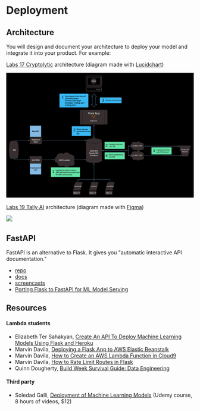 # Deployment

## Architecture 

You will design and document your architecture to deploy your model and integrate it into your product. For example:

[Labs 17 Cryptolytic](https://github.com/Lambda-School-Labs/cryptolytic-ds) architecture (diagram made with [Lucidchart](https://www.lucidchart.com/))

![](https://github.com/Cryptolytic-app/cryptolyticapp/blob/master/assets/cryptolytic-architecture.png?raw=true)

[Labs 19 Tally AI](https://github.com/Lambda-School-Labs/tally-ai-ds) architecture (diagram made with [Figma](https://www.figma.com/))

![](https://i.ibb.co/RYvKF1C/Tally-Schema-5.png)


## FastAPI

FastAPI is an alternative to Flask. It gives you "automatic interactive API documentation."

- [repo](https://github.com/tiangolo/fastapi)
- [docs](https://fastapi.tiangolo.com/)
- [screencasts](https://calmcode.io/fastapi/hello-world.html)
- [Porting Flask to FastAPI for ML Model Serving](https://www.pluralsight.com/tech-blog/porting-flask-to-fastapi-for-ml-model-serving/)


## Resources

#### Lambda students
- Elizabeth Ter Sahakyan, [Create An API To Deploy Machine Learning Models Using Flask and Heroku](https://towardsdatascience.com/create-an-api-to-deploy-machine-learning-models-using-flask-and-heroku-67a011800c50)
- Marvin Davila, [Deploying a Flask App to AWS Elastic Beanstalk](https://medium.com/analytics-vidhya/deploying-a-flask-app-to-aws-elastic-beanstalk-f320033fda3c)
- Marvin Davila, [How to Create an AWS Lambda Function in Cloud9](https://medium.com/analytics-vidhya/how-to-create-an-aws-lambda-function-in-cloud9-86255e456747)
- Marvin Davila, [How to Rate Limit Routes in Flask](https://medium.com/analytics-vidhya/how-to-rate-limit-routes-in-flask-61c6c791961b)
- Quinn Dougherty, [Build Week Survival Guide: Data Engineering](https://github.com/quinn-dougherty/build-week-survival-guide-data-engineering-machine-learning/blob/master/data-engineering-README.md)

#### Third party
- Soledad Galli, [Deployment of Machine Learning Models](https://www.udemy.com/course/deployment-of-machine-learning-models/) (Udemy course, 8 hours of videos, $12)


<!-- 

## AWS Elastic Beanstalk

[AWS in Plain English](https://expeditedsecurity.com/aws-in-plain-english/) says "Elastic Beanstalk should have been called Amazon Platform as a Service. Use this to move your app hosted on Heroku to AWS when it gets too expensive."

-->